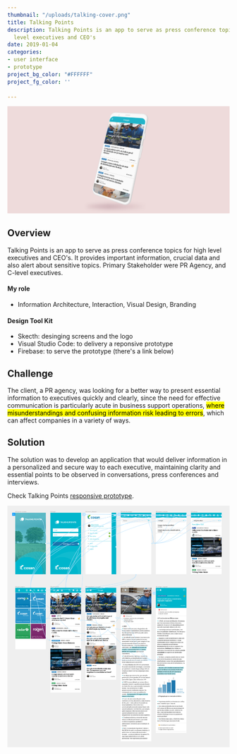 ```yaml
---
thumbnail: "/uploads/talking-cover.png"
title: Talking Points
description: Talking Points is an app to serve as press conference topics for high
  level executives and CEO's
date: 2019-01-04
categories:
- user interface
- prototype
project_bg_color: "#FFFFFF"
project_fg_color: ''

---
```

![Talking Points](/uploads/talking-cover.png "Talking Points")

## Overview

Talking Points is an app to serve as press conference topics for high level executives and CEO's. It provides important information, crucial data and also alert about sensitive topics. Primary Stakeholder were PR Agency, and C-level executives.

#### My role

* Information Architecture, Interaction, Visual Design, Branding

#### Design Tool Kit

* Skecth: desinging screens and the logo
* Visual Studio Code: to delivery a reponsive prototype
* Firebase: to serve the prototype (there's a link below)

## Challenge

The client, a PR agency, was looking for a better way to present essential information to executives quickly and clearly, since the need for effective communication is particularly acute in business support operations, <mark>where misunderstandings and confusing information risk leading to errors</mark>, which can affect companies in a variety of ways.

## Solution

The solution was to develop an application that would deliver information in a personalized and secure way to each executive, maintaining clarity and essential points to be observed in conversations, press conferences and interviews.

Check Talking Points [responsive prototype](https://talking-points-d21d3.firebaseapp.com/).

<div class="full-width">

![](/uploads/talking-points_fluxo.png)

</div>